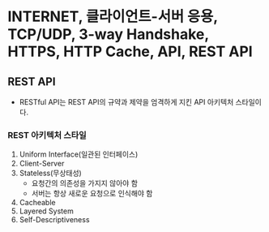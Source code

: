 # INTERNET, 클라이언트-서버 응용, TCP/UDP, 3-way Handshake, HTTPS, HTTP Cache, API, REST API

## REST API
- RESTful API는 REST API의 규약과 제약을 엄격하게 지킨 API 아키텍처 스타일이다.

### REST 아키텍처 스타일
1. Uniform Interface(일관된 인터페이스)
2. Client-Server
3. Stateless(무상태성)
   - 요청간의 의존성을 가지지 않아야 함
   - 서버는 항상 새로운 요청으로 인식해야 함
4. Cacheable
5. Layered System
6. Self-Descriptiveness
